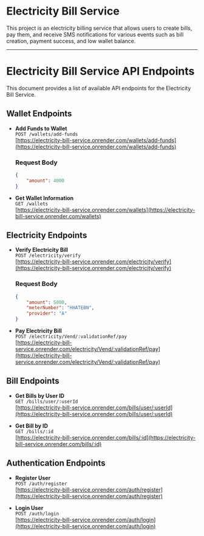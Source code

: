 # Electricity Bill Service

This project is an electricity billing service that allows users to create bills, pay them, and receive SMS notifications for various events such as bill creation, payment success, and low wallet balance.

---

# Electricity Bill Service API Endpoints

This document provides a list of available API endpoints for the Electricity Bill Service.

## Wallet Endpoints

- **Add Funds to Wallet**  
  `POST /wallets/add-funds`  
  [https://electricity-bill-service.onrender.com/wallets/add-funds](https://electricity-bill-service.onrender.com/wallets/add-funds)  

  ### Request Body
  ```json
  {
      "amount": 4000
  }

- **Get Wallet Information**  
  `GET /wallets`  
  [https://electricity-bill-service.onrender.com/wallets](https://electricity-bill-service.onrender.com/wallets)

## Electricity Endpoints

- **Verify Electricity Bill**  
  `POST /electricity/verify`  
  [https://electricity-bill-service.onrender.com/electricity/verify](https://electricity-bill-service.onrender.com/electricity/verify)  

  ### Request Body
  ```json
  {
      "amount": 5000,
      "meterNumber": "HHATEBN",
      "provider": "A"
  }

- **Pay Electricity Bill**  
  `POST /electricity/Vend/:validationRef/pay`  
  [https://electricity-bill-service.onrender.com/electricity/Vend/:validationRef/pay](https://electricity-bill-service.onrender.com/electricity/Vend/:validationRef/pay)

## Bill Endpoints

- **Get Bills by User ID**  
  `GET /bills/user/:userId`  
  [https://electricity-bill-service.onrender.com/bills/user/:userId](https://electricity-bill-service.onrender.com/bills/user/:userId)

- **Get Bill by ID**  
  `GET /bills/:id`  
  [https://electricity-bill-service.onrender.com/bills/:id](https://electricity-bill-service.onrender.com/bills/:id)

## Authentication Endpoints

- **Register User**  
  `POST /auth/register`  
  [https://electricity-bill-service.onrender.com/auth/register](https://electricity-bill-service.onrender.com/auth/register)

- **Login User**  
  `POST /auth/login`  
  [https://electricity-bill-service.onrender.com/auth/login](https://electricity-bill-service.onrender.com/auth/login)

